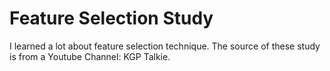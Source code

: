 # Feature Selection Study
I learned a lot about feature selection technique.
The source of these study is from a Youtube Channel: KGP Talkie.
